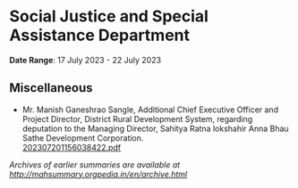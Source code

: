 # Social Justice and Special Assistance Department

**Date Range**: 17 July 2023 - 22 July 2023


## Miscellaneous
- Mr. Manish Ganeshrao Sangle, Additional Chief Executive Officer and Project Director, District Rural Development System, regarding deputation to the Managing Director, Sahitya Ratna lokshahir Anna Bhau Sathe Development Corporation.\
  [202307201156038422.pdf](https://gr.maharashtra.gov.in/Site/Upload/Government%20Resolutions/English/202307201156038422.pdf)


*Archives of earlier summaries are available at http://mahsummary.orgpedia.in/en/archive.html*